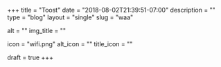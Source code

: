 +++
title = "Toost"
date = "2018-08-02T21:39:51-07:00"
description = ""
type = "blog"
layout = "single"
slug = "waa"

alt = ""
img_title = ""

icon = "wifi.png"
alt_icon = ""
title_icon = ""

draft = true 
+++